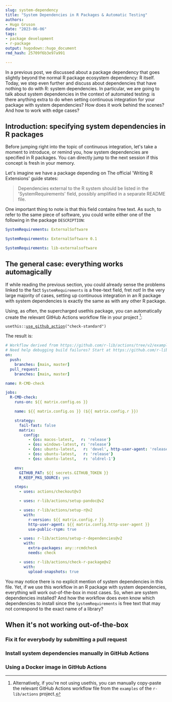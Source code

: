 ```yaml
---
slug: system-dependency
title: "System Dependencies in R Packages & Automatic Testing" 
authors: 
- Hugo Gruson
date: "2023-06-06" 
tags: 
- package development 
- r-package
output: hugodown::hugo_document
rmd_hash: 25709f6b3e97a991

---
```


In a previous post, we discussed about a package dependency that goes slightly beyond the normal R package ecosystem dependency: R itself. Today, we step even further and discuss about dependencies that have nothing to do with R: system dependencies. In particular, we are going to talk about system dependencies in the context of automated testing: is there anything extra to do when setting continuous integration for your package with system dependencies? How does it work behind the scenes? And how to work with edge cases?

## Introduction: specifying system dependencies in R packages

Before jumping right into the topic of continuous integration, let's take a moment to introduce, or remind you, how system dependencies are specified in R packages. You can directly jump to the next session if this concept is fresh in your memory.

Let's imagine we have a package depending on The official 'Writing R Extensions' guide states:

> Dependencies external to the R system should be listed in the 'SystemRequirements' field, possibly amplified in a separate README file.

One important thing to note is that this field contains free text. As such, to refer to the same piece of software, you could write either one of the following in the package `DESCRIPTION`:

``` yaml
SystemRequirements: ExternalSoftware
```

``` yaml
SystemRequirements: ExternalSoftware 0.1
```

``` yaml
SystemRequirements: lib-externalsoftware
```

## The general case: everything works automagically

If while reading the previous section, you could already sense the problems linked to the fact `SystemRequirements` is a free-text field, fret not! In the very large majority of cases, setting up continuous integration in an R package with system dependencies is exactly the same as with any other R package.

Using, as often, the supercharged usethis package, you can automatically create the relevant GitHub Actions workflow file in your project [^1]:

<div class="highlight">

<pre class='chroma'><code class='language-r' data-lang='r'><span><span class='nf'>usethis</span><span class='nf'>::</span><span class='nf'><a href='https://usethis.r-lib.org/reference/use_github_action.html'>use_github_action</a></span><span class='o'>(</span><span class='s'>"check-standard"</span><span class='o'>)</span></span></code></pre>

</div>

The result is:

``` yaml
# Workflow derived from https://github.com/r-lib/actions/tree/v2/examples
# Need help debugging build failures? Start at https://github.com/r-lib/actions#where-to-find-help
on:
  push:
    branches: [main, master]
  pull_request:
    branches: [main, master]

name: R-CMD-check

jobs:
  R-CMD-check:
    runs-on: ${{ matrix.config.os }}

    name: ${{ matrix.config.os }} (${{ matrix.config.r }})

    strategy:
      fail-fast: false
      matrix:
        config:
          - {os: macos-latest,   r: 'release'}
          - {os: windows-latest, r: 'release'}
          - {os: ubuntu-latest,   r: 'devel', http-user-agent: 'release'}
          - {os: ubuntu-latest,   r: 'release'}
          - {os: ubuntu-latest,   r: 'oldrel-1'}

    env:
      GITHUB_PAT: ${{ secrets.GITHUB_TOKEN }}
      R_KEEP_PKG_SOURCE: yes

    steps:
      - uses: actions/checkout@v3

      - uses: r-lib/actions/setup-pandoc@v2

      - uses: r-lib/actions/setup-r@v2
        with:
          r-version: ${{ matrix.config.r }}
          http-user-agent: ${{ matrix.config.http-user-agent }}
          use-public-rspm: true

      - uses: r-lib/actions/setup-r-dependencies@v2
        with:
          extra-packages: any::rcmdcheck
          needs: check

      - uses: r-lib/actions/check-r-package@v2
        with:
          upload-snapshots: true
```

You may notice there is no explicit mention of system dependencies in this file. Yet, if we use this workflow in an R package with system dependencies, everything will work out-of-the-box in most cases. So, when are system dependencies installed? And how the workflow does even know which dependencies to install since the `SystemRequirements` is free text that may not correspond to the exact name of a library?

## When it's not working out-of-the-box

### Fix it for everybody by submitting a pull request

### Install system dependencies manually in GitHub Actions

### Using a Docker image in GitHub Actions

[^1]: Alternatively, if you're not using usethis, you can manually copy-paste the relevant GitHub Actions workflow file from the `examples` of the `r-lib/actions` project.


